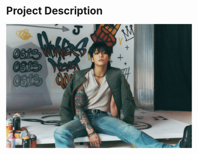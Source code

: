 <h1>Project Description</h1>
<img src="jk substance.jpg" style="width: 50; <style> border-radius: 50%;"</style>

